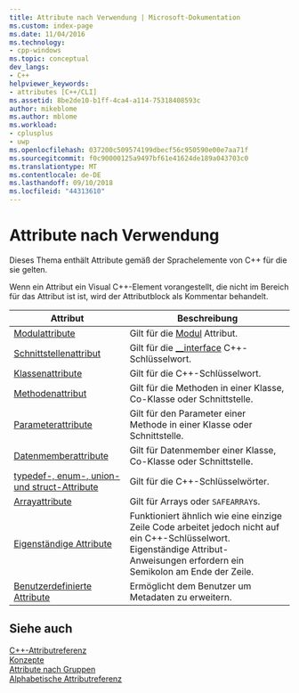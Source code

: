 ```yaml
---
title: Attribute nach Verwendung | Microsoft-Dokumentation
ms.custom: index-page
ms.date: 11/04/2016
ms.technology:
- cpp-windows
ms.topic: conceptual
dev_langs:
- C++
helpviewer_keywords:
- attributes [C++/CLI]
ms.assetid: 8be2de10-b1ff-4ca4-a114-75318408593c
author: mikeblome
ms.author: mblome
ms.workload:
- cplusplus
- uwp
ms.openlocfilehash: 037200c509574199dbecf56c950590e00e7aa71f
ms.sourcegitcommit: f0c90000125a9497bf61e41624de189a043703c0
ms.translationtype: MT
ms.contentlocale: de-DE
ms.lasthandoff: 09/10/2018
ms.locfileid: "44313610"
---
```

# <a name="attributes-by-usage"></a>Attribute nach Verwendung

Dieses Thema enthält Attribute gemäß der Sprachelemente von C++ für die sie gelten.

Wenn ein Attribut ein Visual C++-Element vorangestellt, die nicht im Bereich für das Attribut ist ist, wird der Attributblock als Kommentar behandelt.

|Attribut|Beschreibung|
|---------------|-----------------|
|[Modulattribute](../windows/module-attributes.md)|Gilt für die [Modul](../windows/module-cpp.md) Attribut.|
|[Schnittstellenattribut](../windows/interface-attributes.md)|Gilt für die [__interface](../cpp/interface.md) C++-Schlüsselwort.|
|[Klassenattribute](../windows/class-attributes.md)|Gilt für die C++-Schlüsselwort.|
|[Methodenattribut](../windows/method-attributes.md)|Gilt für die Methoden in einer Klasse, Co-Klasse oder Schnittstelle.|
|[Parameterattribute](../windows/parameter-attributes.md)|Gilt für den Parameter einer Methode in einer Klasse oder Schnittstelle.|
|[Datenmemberattribute](../windows/data-member-attributes.md)|Gilt für Datenmember einer Klasse, Co-Klasse oder Schnittstelle.|
|[typedef-, enum-, union- und struct-Attribute](../windows/typedef-enum-union-and-struct-attributes.md)|Gilt für die C++-Schlüsselwörter.|
|[Arrayattribute](../windows/array-attributes.md)|Gilt für Arrays oder `SAFEARRAY`s.|
|[Eigenständige Attribute](../windows/stand-alone-attributes.md)|Funktioniert ähnlich wie eine einzige Zeile Code arbeitet jedoch nicht auf ein C++-Schlüsselwort. Eigenständige Attribut-Anweisungen erfordern ein Semikolon am Ende der Zeile.|
|[Benutzerdefinierte Attribute](../windows/custom-attributes-cpp.md)|Ermöglicht dem Benutzer um Metadaten zu erweitern.|

## <a name="see-also"></a>Siehe auch

[C++-Attributreferenz](../windows/cpp-attributes-reference.md)  
[Konzepte](../windows/attributed-programming-concepts.md)  
[Attribute nach Gruppen](../windows/attributes-by-group.md)  
[Alphabetische Attributreferenz](../windows/attributes-alphabetical-reference.md)